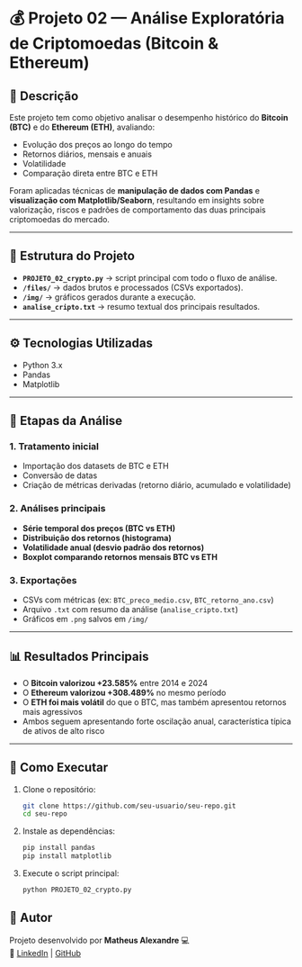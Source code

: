 # 💰 Projeto 02 — Análise Exploratória de Criptomoedas (Bitcoin & Ethereum)

## 📌 Descrição
Este projeto tem como objetivo analisar o desempenho histórico do **Bitcoin (BTC)** e do **Ethereum (ETH)**, avaliando:
- Evolução dos preços ao longo do tempo
- Retornos diários, mensais e anuais
- Volatilidade
- Comparação direta entre BTC e ETH

Foram aplicadas técnicas de **manipulação de dados com Pandas** e **visualização com Matplotlib/Seaborn**, resultando em insights sobre valorização, riscos e padrões de comportamento das duas principais criptomoedas do mercado.

---

## 📂 Estrutura do Projeto
- **`PROJETO_02_crypto.py`** → script principal com todo o fluxo de análise.  
- **`/files/`** → dados brutos e processados (CSVs exportados).  
- **`/img/`** → gráficos gerados durante a execução.  
- **`analise_cripto.txt`** → resumo textual dos principais resultados.  

---

## ⚙️ Tecnologias Utilizadas
- Python 3.x  
- Pandas  
- Matplotlib

---

## 📑 Etapas da Análise
### 1. Tratamento inicial
- Importação dos datasets de BTC e ETH  
- Conversão de datas  
- Criação de métricas derivadas (retorno diário, acumulado e volatilidade)  

### 2. Análises principais
- **Série temporal dos preços (BTC vs ETH)**  
- **Distribuição dos retornos (histograma)**  
- **Volatilidade anual (desvio padrão dos retornos)**  
- **Boxplot comparando retornos mensais BTC vs ETH**  

### 3. Exportações
- CSVs com métricas (ex: `BTC_preco_medio.csv`, `BTC_retorno_ano.csv`)  
- Arquivo `.txt` com resumo da análise (`analise_cripto.txt`)  
- Gráficos em `.png` salvos em `/img/`  

---

## 📊 Resultados Principais
- O **Bitcoin valorizou +23.585%** entre 2014 e 2024  
- O **Ethereum valorizou +308.489%** no mesmo período  
- O **ETH foi mais volátil** do que o BTC, mas também apresentou retornos mais agressivos  
- Ambos seguem apresentando forte oscilação anual, característica típica de ativos de alto risco  

---

## 🚀 Como Executar

1. Clone o repositório:
   ```bash
   git clone https://github.com/seu-usuario/seu-repo.git
   cd seu-repo

2. Instale as dependências:
   ```bash
   pip install pandas
   pip install matplotlib

3. Execute o script principal:
   ```bash
   python PROJETO_02_crypto.py


## 📌 Autor
Projeto desenvolvido por **Matheus Alexandre** 💻  
📎 [LinkedIn](https://www.linkedin.com/in/matheus-alexandre-788848294/) | [GitHub](https://github.com/matheusangelucci)


